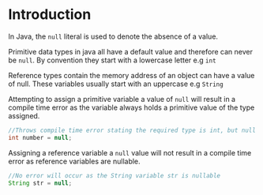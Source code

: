 # Introduction

In Java, the `null` literal is used to denote the absence of a value.

Primitive data types in java all have a default value and therefore can never be `null`. By convention they start with a lowercase letter e.g `int`

Reference types contain the memory address of an object can
have a value of null. These variables usually start with an uppercase e.g `String`

Attempting to assign a primitive variable a value of `null` will result in a compile time error as the variable always holds
a primitive value of the type assigned.

```java
//Throws compile time error stating the required type is int, but null was provided
int number = null;
```

Assigning a reference variable a `null` value will not result in a compile time error as reference variables are nullable.

```java
//No error will occur as the String variable str is nullable
String str = null;
```